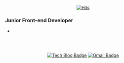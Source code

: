 <div align=center>

[![Hits](https://hits.seeyoufarm.com/api/count/incr/badge.svg?url=https%3A%2F%2Fgithub.com%2Fkwansikdev)](https://hits.seeyoufarm.com)

</div>

### Junior Front-end Developer
- 

<br/>
<br/>

<div align=center>
  
[![Tech Blog Badge](http://img.shields.io/badge/-Tech%20blog-black?style=flat-square&logo=github&link=)]()
[![Gmail Badge](https://img.shields.io/badge/Gmail-d14836?style=flat-square&logo=Gmail&logoColor=white&link=mailto:kwansk0424@gmail.com)](mailto:kwansk0424@gmail.com)

</div>

